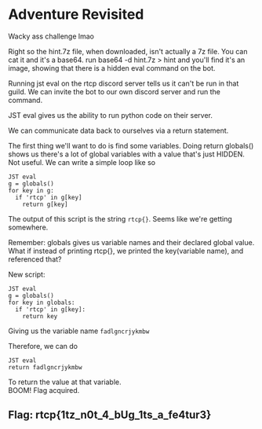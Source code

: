 # Adventure Revisited

Wacky ass challenge lmao

Right so the hint.7z file, when downloaded, isn't actually a 7z file. You can cat it and it's a base64. run base64 -d hint.7z &gt; hint and you'll find it's an image, showing that there is a hidden eval command on the bot.

Running jst eval on the rtcp discord server tells us it can't be run in that guild. We can invite the bot to our own discord server and run the command.

JST eval gives us the ability to run python code on their server.

We can communicate data back to ourselves via a return statement.

The first thing we'll want to do is find some variables. Doing return globals\(\) shows us there's a lot of global variables with a value that's just HIDDEN. Not useful. We can write a simple loop like so

```text
JST eval
g = globals()
for key in g:
  if 'rtcp' in g[key]
    return g[key]
```

The output of this script is the string `rtcp{}`. Seems like we're getting somewhere.

Remember: globals gives us variable names and their declared global value. What if instead of printing rtcp{}, we printed the key\(variable name\), and referenced that?

New script:

```text
JST eval
g = globals()
for key in globals:
  if 'rtcp' in g[key]:
    return key
```

Giving us the variable name `fadlgncrjykmbw`

Therefore, we can do

```text
JST eval
return fadlgncrjykmbw
```

To return the value at that variable.  
BOOM! Flag acquired.

## Flag: rtcp{1tz\_n0t\_4\_bUg\_1ts\_a\_fe4tur3}

